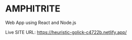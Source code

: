 # AMPHITRITE
Web App using React and Node.js

Live SITE URL: https://heuristic-golick-c4722b.netlify.app/
